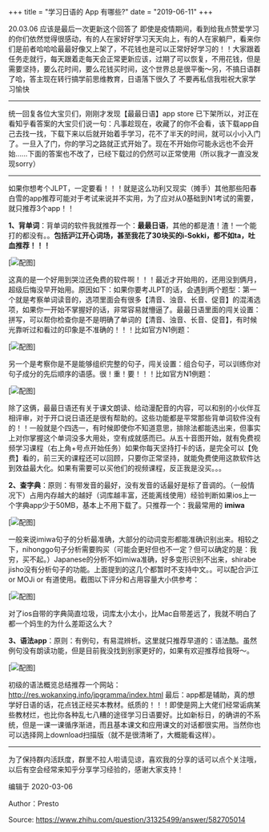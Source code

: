 +++
title = "学习日语的 App 有哪些?"
date = "2019-06-11"
+++

20.03.06 应该是最后一次更新这个回答了  即使是疫情期间，看到给我点赞爱学习的你们依然觉得很感动，有的人在家好好学习天天向上，有的人在家躺尸，看来你们是前者哈哈哈最最好像又上架了，不花钱也是可以正常好好学习的！！大家跟着任务走就行，每天跟着走每天会正常更新应该，过期了可以恢复，不用花钱，但是需要坚持，要么花时间，要么花钱买时间，这个世界总是很平衡～另，不搞日语群了哈，答主现在转行搞学前思维教育，日语落下很久了  不要再私信我啦祝大家学习愉快

***

统一回复各位大宝贝们，刚刚才发现【最最日语】app store 已下架所以，对正在看知乎看答案的大宝贝们说一句：凡事趁现在，收藏了的你不会看，该下载app自己去找一找，下载下来以后就开始着手学习，花不了半天的时间，就可以小小入门了。一旦入了门，你的学习之路就正式开始了。现在不开始你可能永远也不会开始……下面的答案也不改了，已经下载过的仍然可以正常使用（所以我才一直没发现sorry）

***

如果你想考个JLPT，一定要看！！！就是这么功利又现实（摊手）其他那些阳春白雪的app推荐可能对于考试来说并不实用，为了应对从0基础到N1考试的需要，就只推荐3个app！！

**1、背单词**：背单词的软件我就推荐一个：**最最日语**，其他的都是渣！渣！一个能打的都没有。。**包括沪江开心词场，甚至我花了30块买的i-Sokki，都不如ta，吐血推荐！！！**

[![配图](../../images/v2-d1a2e756ca9ea3b939677168ae3fb660_r.jpg)]

这真的是一个好用到哭泣还免费的软件啊！！！最近才开始用的，还用没到俩月，超级后悔没早开始用。原因如下：如果你要考JLPT的话，会遇到两个题型：第一个就是考察单词读音的，选项里面会有很多【清音、浊音、长音、促音】的混淆选项，如果你一开始不掌握好的话，非常容易就懵逼了。最最日语里面的闯关设置：拼写，可以帮你检查你是不是明确了单词的【清音、浊音、长音、促音】，有时候光靠听过和看过的印象是不准确的！！！比如官方N1例题：

[![配图](../../images/v2-ba565cda0a5ee788c52a00db03cf9a2d_r.jpg)]

另一个是考察你是不是能够组织完整的句子，闯关设置：组合句子，可以训练你对句子成分的先后顺序的语感。很！重！要！！！比如官方N1例题：

[![配图](../../images/v2-099699555e812ec1847c6fbe46fc1107_r)]

除了这俩，最最日语还有关于课文朗读、给动漫配音的内容，可以和别的小伙伴互相评审，对于开口说日语还是很有帮助的。这些功能都是平常那些背单词软件没有的！！一般就是个四选一，有时候即使你不知道意思，排除法都能选出来，但事实上对你掌握这个单词没多大用处，空有成就感而已。从五十音图开始，就有免费视频学习课程（右上角+号点开始任务）如果你每天坚持打卡的话，是完全可以【免费】看的，前三天的课程还可以回顾，只要你正常坚持，就能免费使用这款软件达到效益最大化。如果有需要可以买他们的视频课程，反正我是没买。。。

**2、查字典**：原则：有带发音的最好，没有发音的话最好是标了音调的。（一般情况下）占用内存越大的越好（词库越丰富，还能离线使用）经验判断如果ios上一个字典app少于50MB，基本上不用下载了。只推荐一个：我最常用的 **imiwa**

[![配图](../../images/v2-36f52ae84a1dc0753c4baaf381c5939d_r.jpg)]

一般来说imiwa句子的分析最准确，大部分的动词变形都能准确识别出来。相较之下，nihonggo句子分析需要购买（可能会更好但也不一定？但可以确定的是：我穷，买不起。）Japanese的分析不如imiwa准确，好多变形识别不出来，shirabe jisho没有分析句子的功能。上面提到的这几个都暂时不支持中文。。可以配合沪江 or MOJi or 有道使用。截图以下评分和占用容量大小供参考：

[![配图](../../images/v2-b67d8e37ba2f62220aeb125a45f4e5f3_r.jpg)]

对了ios自带的字典简直垃圾，词库太小太小，比Mac自带差远了，我就不明白了都一个妈生的为什么差距这么大？

**3、语法app**：原则：有例句，有易混辨析。这里就只推荐早道的：语法酷。虽然例句没有朗读功能，但是目前我没找到别家更好的，如果有欢迎推荐给我呀～。

[![配图](../../images/v2-940ef289ff3efb79b62648dbe8c9fc05_r.jpg)]

初级的语法概览总结推荐一个网站：
<http://res.wokanxing.info/jpgramma/index.html>
最后：app都是辅助，真的想学好日语的话，花点钱正经买本教材。纸质的！！！即使是网上大佬们经常诟病某些教材烂，也比你各种乱七八糟的途径学习日语要好。比如新标日，的确讲的不系统，但是一课一课循序渐进，而且基本课文和应用课文的对话都很实用。当然你也可以选择网上download扫描版（就不是很清晰了，大概能看这样）。

***

为了保持群内活跃度，群里不拉人啦请见谅，喜欢我的分享的话可以点个关注哦，以后有空会经常来知乎分享学习经验的，感谢大家支持！

编辑于 2020-03-06

Author：Presto

Source: <https://www.zhihu.com/question/31325499/answer/582705014>
